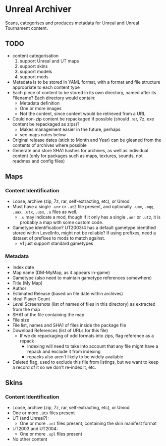 # Unreal Archiver

Scans, categorises and produces metadata for Unreal and Unreal Tournament 
content.

## TODO

- content categorisation
  1. support Unreal and UT maps
  2. support skins
  3. support models
  4. support mods
- Metadata is to be stored in YAML format, with a format and file structure
  appropriate to each content type
- Each piece of content to be stored in its own directory, named after its
  Filename? Each directory would contain:
  - Metadata definition
  - One or more images
  - Not the content, since content would be retrieved from a URL
- Could non-zip content be repackaged if possible (should .rar, 7z, exe 
  content be repackaged as zips)?
  - Makes management easier in the future, perhaps
  - see maps notes below
- Original release dates (stick to Month and Year) can be gleaned from the
  contents of archives where possible
- Generate and store SHA1 hashes for archives, as well as individual content
  (only for packages such as maps, textures, sounds, not readmes and config
  files)


## Maps

### Content Identification

- Loose, archive (zip, 7z, rar, self-extracting, etc), or Umod
- Must have a single `.unr` or `.ut2` file present, and optionally `.umx`,
  `.ogg`, `.uax`, `.utx`, `.usx`, `.u` files as well.
  - `.u` may indicate a mod, though if it only has a single `.unr` or `.ut2`,
    it is probably a map with some custom code.
- Gametype identification? UT2003/4 has a default gametype identified stored
  within LevelInfo, might not be reliable? If using prefixes, need a dataset
  of prefixes to mods to match against.
  - v1 just support standard gametypes

### Metadata

- Index date
- Map name (DM-MyMap, as it appears in-game)
- Gametype (also need to maintain gametype references somewhere)
- Title (My Map)
- Author
- Estimated Release (based on file date within archives)
- Ideal Player Count
- Level Screenshots (list of names of files in this directory) as extracted 
  from the map
- SHA1 of the file containing the map
- File size
- File list, names and SHA1 of files inside the package file
- Download References (list of URLs for this file)
  - If we do repackaging of odd formats into zips, flag reference as a repack
    - indexing will need to take into account that any file might have a repack
      and exclude it from indexing
    - repacks also aren't likely to be widely available
- Deleted flag, used to exclude this file from listings, but we want to keep a
  record of it so we don't re-index it, etc.


## Skins

### Content Identification

- Loose, archive (zip, 7z, rar, self-extracting, etc), or Umod
- One or more `.utx` files present
- UT (and Unreal?):
  - One or more `.int` files present, containing the skin manifest format
- UT2003 and UT2004:
  - One or more `.upl` files present
- No other content

